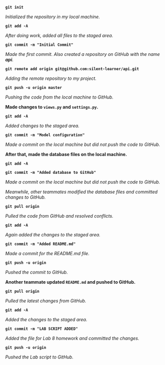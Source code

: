 
**`git init`**

_Initialized the repository in my local machine._

**`git add -A`**

_After doing work, added all files to the staged area._

**`git commit -m "Initial Commit"`**

_Made the first commit. Also created a repository on GitHub with the name **api**._

**`git remote add origin git@github.com:silent-learner/api.git`**

_Adding the remote repository to my project._

**`git push -u origin master`**

_Pushing the code from the local machine to GitHub._

**Made changes to `views.py` and `settings.py`.**

**`git add -A`**

_Added changes to the staged area._

**`git commit -m "Model configuration"`**

_Made a commit on the local machine but did not push the code to GitHub._

**After that, made the database files on the local machine.**

**`git add -A`**

**`git commit -m "Added database to GitHub"`**

_Made a commit on the local machine but did not push the code to GitHub._

_Meanwhile, other teammates modified the database files and committed changes to GitHub._

**`git pull origin`**

_Pulled the code from GitHub and resolved conflicts._

**`git add -A`**

_Again added the changes to the staged area._

**`git commit -m "Added README.md"`**

_Made a commit for the README.md file._

**`git push -u origin`**

_Pushed the commit to GitHub._

**Another teammate updated `README.md` and pushed to GitHub.**

**`git pull origin`**

_Pulled the latest changes from GitHub._

**`git add -A`**

_Added the changes to the staged area._

**`git commit -m "LAB SCRIPT ADDED"`**

_Added the file for Lab 8 homework and committed the changes._

**`git push -u origin`**

_Pushed the Lab script to GitHub._
